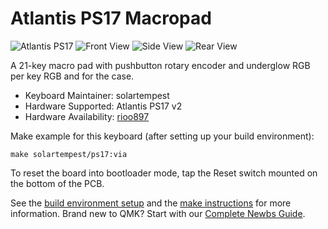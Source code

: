 # Atlantis PS17 Macropad

![Atlantis PS17](https://i.imgur.com/YmNTW4m.jpg)
![Front View](https://i.imgur.com/OMy4szt.jpg)
![Side View](https://i.imgur.com/CFHMzKO.jpg)
![Rear View](https://i.imgur.com/IeJLtAD.jpg)

A 21-key macro pad with pushbutton rotary encoder and underglow RGB per key RGB and for the case.

* Keyboard Maintainer: solartempest
* Hardware Supported: Atlantis PS17 v2
* Hardware Availability: [rioo897](https://shop198276076.world.taobao.com/index.htm?spm=2013.1.w5002-23418336364.2.3f4d7d51DkVX3s)

Make example for this keyboard (after setting up your build environment):

    make solartempest/ps17:via

To reset the board into bootloader mode, tap the Reset switch mounted on the bottom of the PCB.

See the [build environment setup](https://docs.qmk.fm/#/getting_started_build_tools) and the [make instructions](https://docs.qmk.fm/#/getting_started_make_guide) for more information. Brand new to QMK? Start with our [Complete Newbs Guide](https://docs.qmk.fm/#/newbs).
